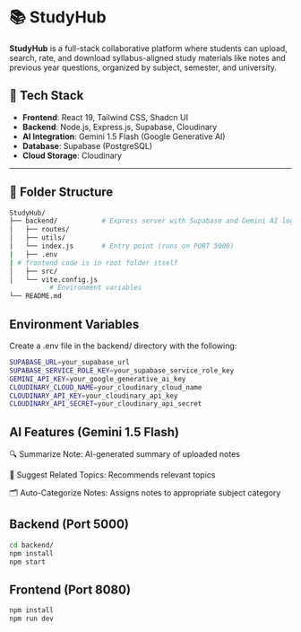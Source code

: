 
# 📚 StudyHub

**StudyHub** is a full-stack collaborative platform where students can upload, search, rate, and download syllabus-aligned study materials like notes and previous year questions, organized by subject, semester, and university.

## 🚀 Tech Stack

- **Frontend**: React 19, Tailwind CSS, Shadcn UI  
- **Backend**: Node.js, Express.js, Supabase, Cloudinary  
- **AI Integration**: Gemini 1.5 Flash (Google Generative AI)  
- **Database**: Supabase (PostgreSQL)  
- **Cloud Storage**: Cloudinary

---
## 📂 Folder Structure

```bash
StudyHub/
├── backend/           # Express server with Supabase and Gemini AI logic
│   ├── routes/
│   ├── utils/
│   └── index.js       # Entry point (runs on PORT 5000)
|   ├── .env     
| # frontend code is in root folder itself
│   ├── src/
│   └── vite.config.js
          # Environment variables
└── README.md
```
## Environment Variables
Create a .env file in the backend/ directory with the following:

```bash
SUPABASE_URL=your_supabase_url
SUPABASE_SERVICE_ROLE_KEY=your_supabase_service_role_key
GEMINI_API_KEY=your_google_generative_ai_key
CLOUDINARY_CLOUD_NAME=your_cloudinary_cloud_name
CLOUDINARY_API_KEY=your_cloudinary_api_key
CLOUDINARY_API_SECRET=your_cloudinary_api_secret
```
## AI Features (Gemini 1.5 Flash)
🔍 Summarize Note: AI-generated summary of uploaded notes

🧠 Suggest Related Topics: Recommends relevant topics

🗂️ Auto-Categorize Notes: Assigns notes to appropriate subject category

## Backend (Port 5000)
```bash
cd backend/
npm install
npm start
```
## Frontend (Port 8080)
```bash
npm install
npm run dev
```



